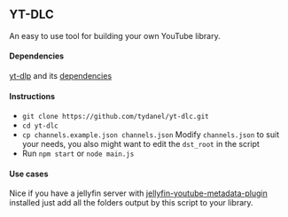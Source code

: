 ## YT-DLC 
An easy to use tool for building your own YouTube library.

#### Dependencies
[yt-dlp](https://github.com/yt-dlp/yt-dlp)
and its [dependencies](https://github.com/yt-dlp/yt-dlp#dependencies)

#### Instructions
* `git clone https://github.com/tydanel/yt-dlc.git`
* `cd yt-dlc`
* `cp channels.example.json channels.json`
Modify `channels.json` to suit your needs, you also might want to edit the `dst_root` in the script
* Run `npm start` or `node main.js`



#### Use cases
Nice if you have a jellyfin server with
[jellyfin-youtube-metadata-plugin](https://github.com/ankenyr/jellyfin-youtube-metadata-plugin)
installed just add all the folders output by this script to your library.